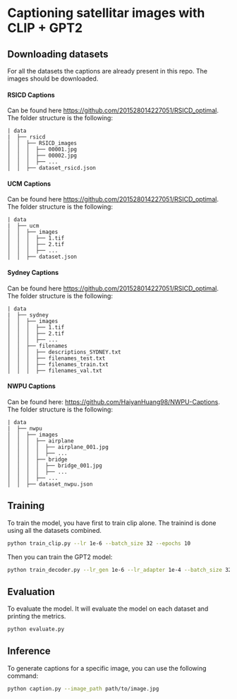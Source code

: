# Captioning satellitar images with CLIP + GPT2

## Downloading datasets 

For all the datasets the captions are already present in this repo. The images should be downloaded.

#### RSICD Captions

Can be found here https://github.com/201528014227051/RSICD_optimal. The folder structure is the following:
```
| data
|  ├── rsicd
│  │  ├── RSICD_images
│  │  │  ├── 00001.jpg
│  │  │  ├── 00002.jpg
│  │  │  ├── ...
│  │  ├── dataset_rsicd.json
```

#### UCM Captions

Can be found here https://github.com/201528014227051/RSICD_optimal. The folder structure is the following:
```
| data
|  ├── ucm
│  │  ├── images
│  │  │  ├── 1.tif
│  │  │  ├── 2.tif
│  │  │  ├── ...
│  │  ├── dataset.json
```

#### Sydney Captions

Can be found here https://github.com/201528014227051/RSICD_optimal. The folder structure is the following:
```
| data
|  ├── sydney
│  │  ├── images
│  │  │  ├── 1.tif
│  │  │  ├── 2.tif
│  │  │  ├── ...
│  │  ├── filenames
│  │  │  ├── descriptions_SYDNEY.txt
│  │  │  ├── filenames_test.txt
│  │  │  ├── filenames_train.txt
│  │  │  ├── filenames_val.txt
```

#### NWPU Captions

Can be found here: https://github.com/HaiyanHuang98/NWPU-Captions. The folder structure is the following:
```
| data
|  ├── nwpu
│  │  ├── images
│  │  │  ├── airplane
│  │  │  │  ├── airplane_001.jpg
│  │  │  │  ├── ...
│  │  │  ├── bridge
│  │  │  │  ├── bridge_001.jpg
│  │  │  │  ├── ...
│  │  │  ├── ...
│  │  ├── dataset_nwpu.json
```

## Training

To train the model, you have first to train clip alone. The trainind is done using all the datasets combined.

```bash
python train_clip.py --lr 1e-6 --batch_size 32 --epochs 10
```

Then you can train the GPT2 model:

```bash
python train_decoder.py --lr_gen 1e-6 --lr_adapter 1e-4 --batch_size 32 --epochs 10
```

## Evaluation

To evaluate the model. It will evaluate the model on each dataset and printing the metrics.

```bash 
python evaluate.py
```

## Inference

To generate captions for a specific image, you can use the following command:

```bash
python caption.py --image_path path/to/image.jpg
```

